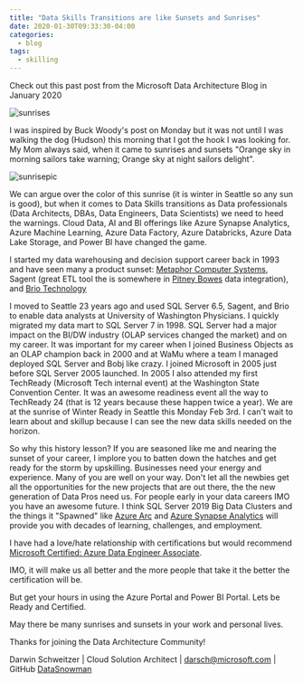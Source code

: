 ```yaml
---
title: "Data Skills Transitions are like Sunsets and Sunrises"
date: 2020-01-30T09:33:30-04:00
categories:
  - blog
tags:
  - skilling
---
```


Check out this past post from the Microsoft Data Architecture Blog in January 2020

![sunrises](https://phx02pap001files.storage.live.com/y4m_YKcigMc_wIX0N-ZEULlEbQrYAWeVUy7GWNmRpRRMu4TGTDoBDA05rbtJ-Oevyavfbg-MjstU998zXIBMzF7kJQGM-HAIbdWQoPTkqEFYS_C04H-L1BGRxaWcaC7IBQjI_y8FAbbZMgk-UmgvIGdfR0239zp4RgdIiGot5DVsueVImJsrQ6U47bqOSpoZars?width=981&height=750&cropmode=none)

I was inspired by Buck Woody's post on Monday but it was not until I was walking the dog (Hudson) this morning that I got the hook I was looking for.  My Mom always said, when it came to sunrises and sunsets "Orange sky in morning sailors take warning; Orange sky at night sailors delight".

![sunrisepic](https://phx02pap001files.storage.live.com/y4mXU1nR6PGzP8e-ZrDrWrykLkCwLMPpU2n41ym7u6oa1d2LXdPi-EuQNXbI7embFpCqpvwWfvvsmhG-n7Xk4d9I3aNUMtZuhUQjeQ-ABS0ihxQqbGzkmIftnZyDGR4IjX8MDxGvLkK361YeYScOFpEw0P8O4nwAAmVdpO3Dw7V-G0bH20FadXS80bNhXuV7F-r?width=999&height=749&cropmode=none)

We can argue over the color of this sunrise (it is winter in Seattle so any sun is good), but when it comes to Data Skills transitions as Data professionals (Data Architects, DBAs, Data Engineers, Data Scientists) we need to heed the warnings.  Cloud Data, AI and BI offerings like Azure Synapse Analytics, Azure Machine Learning, Azure Data Factory, Azure Databricks, Azure Data Lake Storage, and Power BI have changed the game.  

I started my data warehousing and decision support career back in 1993 and have seen many a product sunset: [Metaphor Computer Systems](https://en.wikipedia.org/wiki/Metaphor_Computer_Systems), Sagent (great ETL tool the is somewhere in [Pitney Bowes](https://www.pitneybowes.com/us/customer-information-management/data-integration.html) data integration), and [Brio Technology](https://en.wikipedia.org/wiki/Brio_Technology) 

I moved to Seattle 23 years ago and used SQL Server 6.5, Sagent, and Brio to enable data analysts at University of Washington Physicians.  I quickly migrated my data mart to SQL Server 7 in 1998.  SQL Server had a major impact on the BI/DW industry (OLAP services changed the market) and on my career.  It was important for my career when I joined Business Objects as an OLAP champion back in 2000 and at WaMu where a team I managed deployed SQL Server and Bobj like crazy.  I joined Microsoft in 2005 just before SQL Server 2005 launched.  In 2005 I also attended my first TechReady (Microsoft Tech internal event) at the Washington State Convention Center.  It was an awesome readiness event all the way to TechReady 24 (that is 12 years because these happen twice a year).  We are at the sunrise of Winter Ready in Seattle this Monday Feb 3rd.  I can't wait to learn about and skillup because I can see the new data skills needed on the horizon.

So why this history lesson?  If you are seasoned like me and nearing the sunset of your career, I implore you to batten down the hatches and get ready for the storm by upskilling.  Businesses need your energy and experience.  Many of you are well on your way.  Don't let all the newbies get all the opportunities for the new projects that are out there, the the new generation of Data Pros need us.  For people early in your data careers IMO you have an awesome future.  I think SQL Server 2019 Big Data Clusters and the things it "Spawned" like [Azure Arc](https://azure.microsoft.com/en-us/services/azure-arc/) and [Azure Synapse Analytics](https://azure.microsoft.com/en-us/services/synapse-analytics/) will provide you with decades of learning, challenges, and employment. 

I have had a love/hate relationship with certifications but would recommend [Microsoft Certified: Azure Data Engineer Associate](https://docs.microsoft.com/en-us/learn/certifications/azure-data-engineer).

IMO, it will make us all better and the more people that take it the better the certification will be.

But get your hours in using the Azure Portal and Power BI Portal. Lets be Ready and Certified.

May there be many sunrises and sunsets in your work and personal lives.

Thanks for joining the Data Architecture Community! 

Darwin Schweitzer | Cloud Solution Architect |
[darsch@microsoft.com](mailto:darsch@microsoft.com) | GitHub [DataSnowman](https://github.com/DataSnowman)